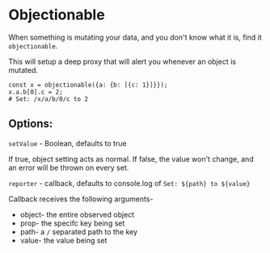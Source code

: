 # Objectionable

When something is mutating your data, and you don't know what it is, find it `objectionable`.

This will setup a deep proxy that will alert you whenever an object is mutated.

```
const x = objectionable({a: {b: [{c: 1}]}});
x.a.b[0].c = 2;
# Set: /x/a/b/0/c to 2
```

## Options:

`setValue` - Boolean, defaults to true

If true, object setting acts as normal. If false, the value won't change, and an error will be thrown on every set.

`reporter` - callback, defaults to console.log of `Set: ${path} to ${value}`

Callback receives the following arguments-

- object- the entire observed object
- prop- the specifc key being set
- path- a `/` separated path to the key
- value- the value being set
